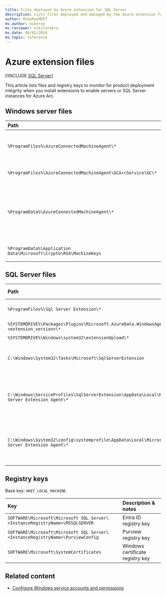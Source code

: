 ```yaml
--- 
title: Files deployed by Azure extension for SQL Server
description: Lists files deployed and managed by the Azure extension for SQL Server.
author: MikeRayMSFT
ms.author: mikeray
ms.reviewer: nikitatakru
ms.date: 04/02/2024
ms.topic: reference
---
```


# Azure extension files

[!INCLUDE [SQL Server](../../includes/applies-to-version/sqlserver.md)]

This article lists files and registry keys to monitor for product deployment integrity when you install extensions to enable servers or SQL Server instances for Azure Arc.

## Windows server files

| Path | Description |
| :----- | :----- |
| `%ProgramFiles%\AzureConnectedMachineAgent\*` | `azcmagent` CLI and instance metadata service executables |
| `%ProgramFiles%\AzureConnectedMachineAgent\GCArcService\GC\*` | Extension service executables |
| `%ProgramData%\AzureConnectedMachineAgent\*` | Configuration, log and identity token files for azcmagent CLI and instance metadata service |
| `%ProgramData%\Application Data\Microsoft\Crypto\RSA\MachineKeys` | Windows certificate private keys | 

## SQL Server files

| Path | Description & notes |
| :----- | :----- |
| `%ProgramFiles%\Sql Server Extension\*` | Extension program files |
| `%SYSTEMDRIVE%\Packages\Plugins\Microsoft.AzureData.WindowsAgent.SQLServer\<extension_version>\*` | Extension executables |
| `%SYSTEMDRIVE%\Windows\system32\extensionUpload\*` | Usage files |
| `C:\Windows\System32\Tasks\Microsoft\SqlServerExtension` | XML for scheduled task for providing privileges |
| `C:\Windows\ServiceProfiles\SqlServerExtension\AppData\Local\Microsoft SQL Server Extension Agent\*` | When configured for [least privilege](configure-least-privilege.md) <br/><br/> Feature application |
| `C:\Windows\System32\config\systemprofile\AppData\Local\Microsoft SQL Server Extension Agent\*`| When not configured for [least privilege](configure-least-privilege.md) <br/></br> Feature application |

## Registry keys

Base key: `HKEY_LOCAL_MACHINE`

| Key | Description & notes |
| :----- | :----- |
| `SOFTWARE\Microsoft\Microsoft SQL Server\<InstanceRegistryName>\MSSQLSERVER` | Entra ID registry key |
| `SOFTWARE\Microsoft\Microsoft SQL Server\<InstanceRegistryName>\PurviewConfig` | Purview registry key |
| `SOFTWARE\Microsoft\SystemCertificates` | Windows certificate registry key |
 
## Related content

- [Configure Windows service accounts and permissions](../../database-engine/configure-windows/configure-windows-service-accounts-and-permissions.md)
